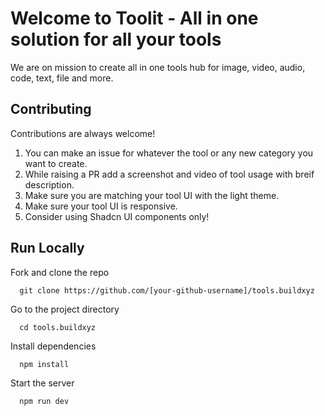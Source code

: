 # Welcome to Toolit - All in one solution for all your tools
We are on mission to create all in one tools hub for image, video, audio, code, text, file and more.


## Contributing

Contributions are always welcome!

1. You can make an issue for whatever the tool or any new category you want to create.
2. While raising a PR add a screenshot and video of tool usage with breif description.
3. Make sure you are matching your tool UI with the light theme.
4. Make sure your tool UI is responsive.
5. Consider using Shadcn UI components only!

## Run Locally

Fork and clone the repo

```
  git clone https://github.com/[your-github-username]/tools.buildxyz
```

Go to the project directory

```
  cd tools.buildxyz
```

Install dependencies

```
  npm install
```

Start the server

```
  npm run dev
```


